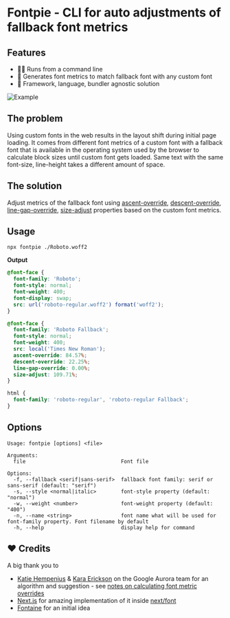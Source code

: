 # Fontpie - CLI for auto adjustments of fallback font metrics

## Features

- 🏃‍♂️ Runs from a command line
- 💪 Generates font metrics to match fallback font with any custom font
- 🚀 Framework, language, bundler agnostic solution

![Example](https://user-images.githubusercontent.com/2697570/200630610-d226dee1-df27-49e9-9d1f-bff0f5beb3e5.gif)

## The problem

Using custom fonts in the web results in the layout shift during initial page loading. It comes from different font metrics of a custom font with a fallback font that is available in the operating system used by the browser to calculate block sizes until custom font gets loaded. Same text with the same font-size, line-height takes a different amount of space.

## The solution

Adjust metrics of the fallback font using [ascent-override](https://developer.mozilla.org/en-US/docs/Web/CSS/@font-face/ascent-override), [descent-override](https://developer.mozilla.org/en-US/docs/Web/CSS/@font-face/descent-override), [line-gap-override](https://developer.mozilla.org/en-US/docs/Web/CSS/@font-face/line-gap-override), [size-adjust](https://developer.mozilla.org/en-US/docs/Web/CSS/@font-face/size-adjust) properties based on the custom font metrics.

## Usage

```
npx fontpie ./Roboto.woff2 
```

**Output**
```css
@font-face {
  font-family: 'Roboto';
  font-style: normal;
  font-weight: 400;
  font-display: swap;
  src: url('roboto-regular.woff2') format('woff2');
}

@font-face {
  font-family: 'Roboto Fallback';
  font-style: normal;
  font-weight: 400;
  src: local('Times New Roman');
  ascent-override: 84.57%;
  descent-override: 22.25%;
  line-gap-override: 0.00%;
  size-adjust: 109.71%;
}

html {
  font-family: 'roboto-regular', 'roboto-regular Fallback';
}
```

## Options

```
Usage: fontpie [options] <file>

Arguments:
  file                               Font file

Options:
  -f, --fallback <serif|sans-serif>  fallback font family: serif or sans-serif (default: "serif")
  -s, --style <normal|italic>        font-style property (default: "normal")
  -w, --weight <number>              font-weight property (default: "400")
  -n, --name <string>                font name what will be used for font-family property. Font filename by default
  -h, --help                         display help for command
```

## ❤️ Credits

A big thank you to

- [Katie Hempenius](https://katiehempenius.com/) & [Kara Erickson](https://github.com/kara) on the Google Aurora team for an algorithm and suggestion - see [notes on calculating font metric overrides](https://docs.google.com/document/d/e/2PACX-1vRsazeNirATC7lIj2aErSHpK26hZ6dA9GsQ069GEbq5fyzXEhXbvByoftSfhG82aJXmrQ_sJCPBqcx_/pub)
- [Next.js](https://nextjs.org/) for amazing implementation of it inside [next/font](https://nextjs.org/docs/basic-features/font-optimization)
- [Fontaine](https://github.com/unjs/fontaine) for an initial idea
